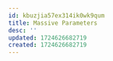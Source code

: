 ```yaml
---
id: kbuzjia57ex314ik0wk9qum
title: Massive Parameters
desc: ''
updated: 1724626682719
created: 1724626682719
---
```

